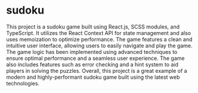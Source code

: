 # sudoku

This project is a sudoku game built using React.js, SCSS modules, and TypeScript. It utilizes the React Context API for state management and also uses memoization to optimize performance. The game features a clean and intuitive user interface, allowing users to easily navigate and play the game. The game logic has been implemented using advanced techniques to ensure optimal performance and a seamless user experience. The game also includes features such as error checking and a hint system to aid players in solving the puzzles. Overall, this project is a great example of a modern and highly-performant sudoku game built using the latest web technologies.
